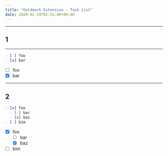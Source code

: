 ```yaml
---
title: "Goldmark Extension - Task List"
date: 2020-02-29T02:51:00+09:00
---
```


---

## 1

---

```markdown
- [ ] foo
- [x] bar
```

- [ ] foo
- [x] bar

<!--more-->

---

## 2

```markdown
- [x] foo
  - [ ] bar
  - [x] baz
- [ ] bim
```

- [x] foo
  - [ ] bar
  - [x] baz
- [ ] bim
